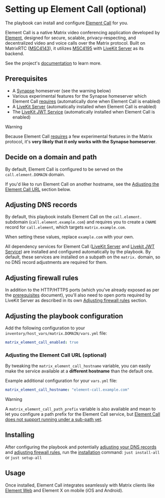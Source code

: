 <!--
SPDX-FileCopyrightText: 2024 wjbeckett
SPDX-FileCopyrightText: 2024 - 2025 Slavi Pantaleev

SPDX-License-Identifier: AGPL-3.0-or-later
-->

# Setting up Element Call (optional)

The playbook can install and configure [Element Call](https://github.com/element-hq/element-call) for you.

Element Call is a native Matrix video conferencing application developed by [Element](https://element.io), designed for secure, scalable, privacy-respecting, and decentralized video and voice calls over the Matrix protocol. Built on MatrixRTC ([MSC4143](https://github.com/matrix-org/matrix-spec-proposals/pull/4143)), it utilizes [MSC4195](https://github.com/hughns/matrix-spec-proposals/blob/hughns/matrixrtc-livekit/proposals/4195-matrixrtc-livekit.md) with [LiveKit Server](configuring-playbook-livekit-server.md) as its backend.

See the project's [documentation](https://github.com/element-hq/element-call) to learn more.

## Prerequisites

- A [Synapse](configuring-playbook-synapse.md) homeserver (see the warning below)
- Various experimental features for the Synapse homeserver which Element Call [requires](https://github.com/element-hq/element-call/blob/93ae2aed9841e0b066d515c56bd4c122d2b591b2/docs/self-hosting.md#a-matrix-homeserver) (automatically done when Element Call is enabled)
- A [LiveKit Server](configuring-playbook-livekit-server.md) (automatically installed when Element Call is enabled)
- The [LiveKit JWT Service](configuring-playbook-livekit-jwt-service.md) (automatically installed when Element Call is enabled)

> [!WARNING]
>  Because Element Call [requires](https://github.com/element-hq/element-call/blob/93ae2aed9841e0b066d515c56bd4c122d2b591b2/docs/self-hosting.md#a-matrix-homeserver) a few experimental features in the Matrix protocol, it's **very likely that it only works with the Synapse homeserver**.

## Decide on a domain and path

By default, Element Call is configured to be served on the `call.element.DOMAIN` domain.

If you'd like to run Element Call on another hostname, see the [Adjusting the Element Call URL](#adjusting-the-element-call-url-optional) section below.

## Adjusting DNS records

By default, this playbook installs Element Call on the `call.element.` subdomain (`call.element.example.com`) and requires you to create a `CNAME` record for `call.element`, which targets `matrix.example.com`.

When setting these values, replace `example.com` with your own.

All dependency services for Element Call ([LiveKit Server](configuring-playbook-livekit-server.md) and [Livekit JWT Service](configuring-playbook-livekit-jwt-service.md)) are installed and configured automatically by the playbook. By default, these services are installed on a subpath on the `matrix.` domain, so no DNS record adjustments are required for them.

## Adjusting firewall rules

In addition to the HTTP/HTTPS ports (which you've already exposed as per the [prerequisites](prerequisites.md) document), you'll also need to open ports required by LiveKit Server as described in its own [Adjusting firewall rules](configuring-playbook-livekit-server.md#adjusting-firewall-rules) section.

## Adjusting the playbook configuration

Add the following configuration to your `inventory/host_vars/matrix.DOMAIN/vars.yml` file:

```yaml
matrix_element_call_enabled: true
```

### Adjusting the Element Call URL (optional)

By tweaking the `matrix_element_call_hostname` variable, you can easily make the service available at a **different hostname** than the default one.

Example additional configuration for your `vars.yml` file:

```yaml
matrix_element_call_hostname: "element-call.example.com"
```

> [!WARNING]
> A `matrix_element_call_path_prefix` variable is also available and mean to let you configure a path prefix for the Element Call service, but [Element Call does not support running under a sub-path yet](https://github.com/element-hq/element-call/issues/3084).

## Installing

After configuring the playbook and potentially [adjusting your DNS records](#adjusting-dns-records) and [adjusting firewall rules](#adjusting-firewall-rules), run the [installation](installing.md) command: `just install-all` or `just setup-all`

## Usage

Once installed, Element Call integrates seamlessly with Matrix clients like [Element Web](configuring-playbook-client-element-web.md) and Element X on mobile (iOS and Android).
